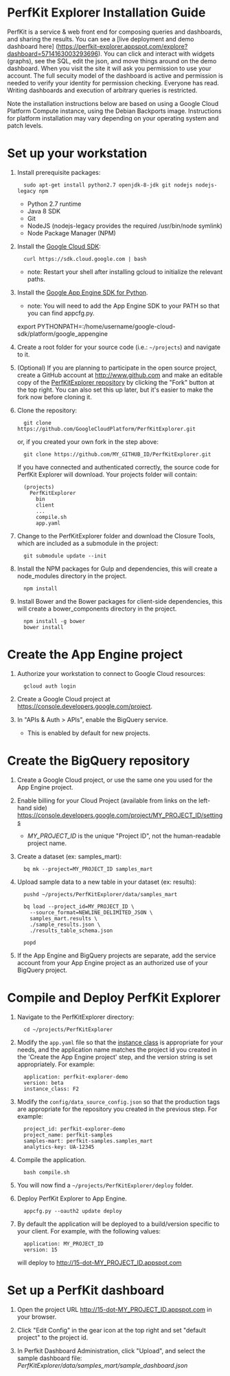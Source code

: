 PerfKit Explorer Installation Guide
===================================
PerfKit is a service & web front end for composing queries and dashboards, and sharing the results.  You can see a [live deployment and demo dashboard here] (https://perfkit-explorer.appspot.com/explore?dashboard=5714163003293696).  You can click and interact with widgets (graphs), see the SQL, edit the json, and move things around on the demo dashboard.  When you visit the site it will ask you permission to use your account.  The full secuity model of the dashboard is active and permission is needed to verify your identity for permission checking.  Everyone has read.  Writing dashboards and execution of arbitrary queries is restricted.

Note the installation instructions below are based on using a Google Cloud Platform Compute instance, using the
Debian Backports image. Instructions for platform installation may vary depending on your operating system and
patch levels.

Set up your workstation
=======================

1. Install prerequisite packages:

         sudo apt-get install python2.7 openjdk-8-jdk git nodejs nodejs-legacy npm

   * Python 2.7 runtime
   * Java 8 SDK
   * Git
   * NodeJS (nodejs-legacy provides the required /usr/bin/node symlink)
   * Node Package Manager (NPM)

1. Install the [Google Cloud SDK](https://developers.google.com/cloud/sdk/):

         curl https://sdk.cloud.google.com | bash

   * note: Restart your shell after installing gcloud to initialize the relevant paths.

1. Install the [Google App Engine SDK for Python](https://cloud.google.com/appengine/downloads).

   * note: You will need to add the App Engine SDK to your PATH so that you can find appcfg.py.

    export PYTHONPATH=:/home/username/google-cloud-sdk/platform/google_appengine

1. Create a root folder for your source code (i.e.: `~/projects`) and navigate to it.

1. (Optional) If you are planning to participate in the open source project, create
   a GitHub account at http://www.github.com and make an editable copy of the
   [PerfKitExplorer repository](https://github.com/GoogleCloudPlatform/PerfKitExplorer)
   by clicking the "Fork" button at the top right. You can also set
   this up later, but it's easier to make the fork now before cloning it.

1. Clone the repository:

         git clone https://github.com/GoogleCloudPlatform/PerfKitExplorer.git

   or, if you created your own fork in the step above:

         git clone https://github.com/MY_GITHUB_ID/PerfKitExplorer.git

   If you have connected and authenticated correctly, the source code for
   PerfKit Explorer will download.
   Your projects folder will contain:

         (projects)
           PerfKitExplorer
             bin
             client
             ...
             compile.sh
             app.yaml

1. Change to the PerfKitExplorer folder and download the Closure Tools, which
    are included as a submodule in the project:

         git submodule update --init

1. Install the NPM packages for Gulp and dependencies, this will
    create a node_modules directory in the project.

         npm install

1. Install Bower and the Bower packages for client-side dependencies, this will
    create a bower_components directory in the project.

         npm install -g bower
         bower install


Create the App Engine project
=============================

1. Authorize your workstation to connect to Google Cloud resources:

         gcloud auth login

1. Create a Google Cloud project at https://console.developers.google.com/project.
1. In "APIs & Auth > APIs", enable the BigQuery service.
   * This is enabled by default for new projects.

Create the BigQuery repository
==============================
1. Create a Google Cloud project, or use the same one you used for the App
   Engine project.

1. Enable billing for your Cloud Project (available from links on the left-hand side)
   https://console.developers.google.com/project/MY_PROJECT_ID/settings
   * _MY_PROJECT_ID_ is the unique "Project ID", not the human-readable project name.

1. Create a dataset (ex: samples_mart):

         bq mk --project=MY_PROJECT_ID samples_mart

1. Upload sample data to a new table in your dataset (ex: results):

         pushd ~/projects/PerfKitExplorer/data/samples_mart

         bq load --project_id=MY_PROJECT_ID \
           --source_format=NEWLINE_DELIMITED_JSON \
           samples_mart.results \
           ./sample_results.json \
           ./results_table_schema.json

         popd

1. If the App Engine and BigQuery projects are separate, add the
   service account from your App Engine project as an authorized use
   of your BigQuery project.

Compile and Deploy PerfKit Explorer
===================================
1. Navigate to the PerfKitExplorer directory:

         cd ~/projects/PerfKitExplorer

1. Modify the `app.yaml` file so that the
   [instance class](https://cloud.google.com/appengine/docs/adminconsole/performancesettings)
   is appropriate for your needs, and the application name matches the
   project id you created in the 'Create the App Engine project' step,
   and the version string is set appropriately. For example:

         application: perfkit-explorer-demo
         version: beta
         instance_class: F2

1. Modify the `config/data_source_config.json` so that the production tags are
   appropriate for the repository you created in the previous step. For example:

         project_id: perfkit-explorer-demo
         project_name: perfkit-samples
         samples-mart: perfkit-samples.samples_mart
         analytics-key: UA-12345

1. Compile the application.

         bash compile.sh

1. You will now find a `~/projects/PerfKitExplorer/deploy` folder.

1. Deploy PerfKit Explorer to App Engine.

         appcfg.py --oauth2 update deploy

1. By default the application will be deployed to a build/version specific to
   your client. For example, with the following values:

         application: MY_PROJECT_ID
         version: 15

    will deploy to http://15-dot-MY_PROJECT_ID.appspot.com

Set up a PerfKit dashboard
==========================

1. Open the project URL http://15-dot-MY_PROJECT_ID.appspot.com in your browser.

1. Click "Edit Config" in the gear icon at the top right and set
   "default project" to the project id.

1. In Perfkit Dashboard Administration, click "Upload", and select
   the sample dashboard file: *PerfKitExplorer/data/samples_mart/sample_dashboard.json*
